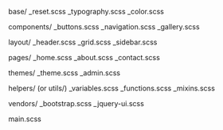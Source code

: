 
base/
  _reset.scss
  _typography.scss
  _color.scss

components/
  _buttons.scss
  _navigation.scss
  _gallery.scss

layout/
  _header.scss
  _grid.scss
  _sidebar.scss

pages/
  _home.scss
  _about.scss
  _contact.scss

themes/
  _theme.scss
  _admin.scss

helpers/ (or utils/)
  _variables.scss
  _functions.scss
  _mixins.scss

vendors/
  _bootstrap.scss
  _jquery-ui.scss

main.scss
